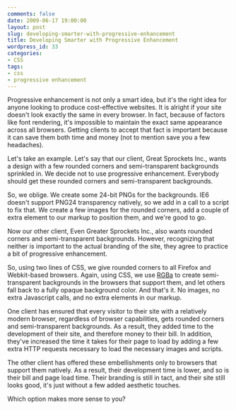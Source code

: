 ```yaml
---
comments: false
date: 2009-06-17 19:00:00
layout: post
slug: developing-smarter-with-progressive-enhancement
title: Developing Smarter with Progressive Enhancement
wordpress_id: 33
categories:
- CSS
tags:
- css
- progressive enhancement
---
```


Progressive enhancement is not only a smart idea, but it's the right idea for anyone looking to produce cost-effective websites. It is alright if your site doesn't look exactly the same in every browser. In fact, because of factors like font rendering, it's impossible to maintain the exact same appearance across all browsers. Getting clients to accept that fact is important because it can save them both time and money (not to mention save you a few headaches).

Let's take an example. Let's say that our client, Great Sprockets Inc., wants a design with a few rounded corners and semi-transparent backgrounds sprinkled in. We decide not to use progressive enhancement. Everybody should get these rounded corners and semi-transparent backgrounds.

So, we oblige. We create some 24-bit PNGs for the backgrounds. IE6 doesn't support PNG24 transparency natively, so we add in a call to a script to fix that. We create a few images for the rounded corners, add a couple of extra element to our markup to position them, and we're good to go.

Now our other client, Even Greater Sprockets Inc., also wants rounded corners and semi-transparent backgrounds. However, recognizing that neither is important to the actual branding of the site, they agree to practice a bit of progressive enhancement.

So, using two lines of CSS, we give rounded corners to all Firefox and Webkit-based browsers. Again, using CSS, we use [RGBa](http://www.timkadlec.com/post.asp?q=61) to create semi-transparent backgrounds in the browsers that support them, and let others fall back to a fully opaque background color. And that's it. No images, no extra Javascript calls, and no extra elements in our markup.

One client has ensured that every visitor to their site with a relatively modern browser, regardless of browser capabilities, gets rounded corners and semi-transparent backgrounds. As a result, they added time to the development of their site, and therefore money to their bill. In addition, they've increased the time it takes for their page to load by adding a few extra HTTP requests necessary to load the necessary images and scripts.

The other client has offered these embellishments only to browsers that support them natively. As a result, their development time is lower, and so is their bill and page load time. Their branding is still in tact, and their site still looks good, it's just without a few added aesthetic touches.

Which option makes more sense to you?
